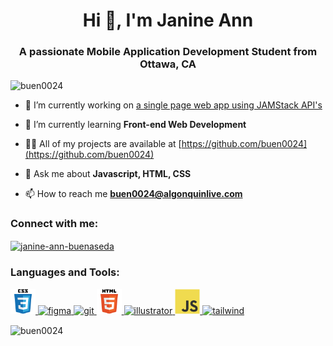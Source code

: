 <h1 align="center">Hi 👋, I'm Janine Ann</h1>
<h3 align="center">A passionate Mobile Application Development Student from Ottawa, CA</h3>

<p align="left"> <img src="https://komarev.com/ghpvc/?username=buen0024&label=Profile%20views&color=0e75b6&style=flat" alt="buen0024" /> </p>

- 🔭 I’m currently working on [a single page web app using JAMStack API's](https://github.com/buen0024/buenaseda_janineAnn_finalProjectSPA)

- 🌱 I’m currently learning **Front-end Web Development**

- 👨‍💻 All of my projects are available at [https://github.com/buen0024](https://github.com/buen0024)

- 💬 Ask me about **Javascript, HTML, CSS**

- 📫 How to reach me **buen0024@algonquinlive.com**

<h3 align="left">Connect with me:</h3>
<p align="left">
<a href="https://linkedin.com/in/janine-ann-buenaseda" target="blank"><img align="center" src="https://raw.githubusercontent.com/rahuldkjain/github-profile-readme-generator/master/src/images/icons/Social/linked-in-alt.svg" alt="janine-ann-buenaseda" height="30" width="40" /></a>
</p>

<h3 align="left">Languages and Tools:</h3>
<p align="left"> <a href="https://www.w3schools.com/css/" target="_blank" rel="noreferrer"> <img src="https://raw.githubusercontent.com/devicons/devicon/master/icons/css3/css3-original-wordmark.svg" alt="css3" width="40" height="40"/> </a> <a href="https://www.figma.com/" target="_blank" rel="noreferrer"> <img src="https://www.vectorlogo.zone/logos/figma/figma-icon.svg" alt="figma" width="40" height="40"/> </a> <a href="https://git-scm.com/" target="_blank" rel="noreferrer"> <img src="https://www.vectorlogo.zone/logos/git-scm/git-scm-icon.svg" alt="git" width="40" height="40"/> </a> <a href="https://www.w3.org/html/" target="_blank" rel="noreferrer"> <img src="https://raw.githubusercontent.com/devicons/devicon/master/icons/html5/html5-original-wordmark.svg" alt="html5" width="40" height="40"/> </a> <a href="https://www.adobe.com/in/products/illustrator.html" target="_blank" rel="noreferrer"> <img src="https://www.vectorlogo.zone/logos/adobe_illustrator/adobe_illustrator-icon.svg" alt="illustrator" width="40" height="40"/> </a> <a href="https://developer.mozilla.org/en-US/docs/Web/JavaScript" target="_blank" rel="noreferrer"> <img src="https://raw.githubusercontent.com/devicons/devicon/master/icons/javascript/javascript-original.svg" alt="javascript" width="40" height="40"/> </a> <a href="https://tailwindcss.com/" target="_blank" rel="noreferrer"> <img src="https://www.vectorlogo.zone/logos/tailwindcss/tailwindcss-icon.svg" alt="tailwind" width="40" height="40"/> </a> </p>


<p><img align="center" src="https://github-readme-streak-stats.herokuapp.com/?user=buen0024&" alt="buen0024" /></p>


<!---
- 👋 Hi, I’m @buen0024
- 👀 I’m interested in ...
- 🌱 I’m currently learning ...
- 💞️ I’m looking to collaborate on ...
- 📫 How to reach me ...
buen0024/buen0024 is a ✨ special ✨ repository because its `README.md` (this file) appears on your GitHub profile.
You can click the Preview link to take a look at your changes.
--->
